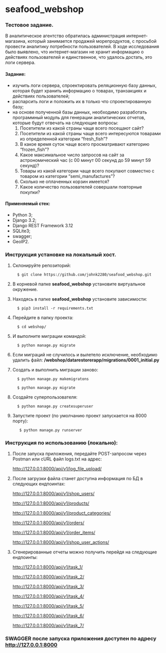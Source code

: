 # seafood_webshop
### Тестовое задание.
В аналитическое агентство обратилась администрация
интернет-магазина, который занимается продажей морепродуктов, с
просьбой провести аналитику потребности пользователей. В ходе исследования было
выявлено, что интернет-магазин не хранит информацию о действиях пользователей и
единственное, что удалось достать, это логи сервера.

#### Задание:
 - изучить логи сервера, спроектировать реляционную базу
данных, которая будет хранить информацию о товарах, транзакциях и действиях
пользователей;
 - распарсить логи и положить их в только что
спроектированную базу;
 - на основе полученной базы данных, необходимо разработать
программный модуль для генерации аналитических отчетов, которые будут отвечать на
следующие вопросы:
   1. Посетители из какой страны чаще всего посещают сайт?
   2. Посетители из какой страны чаще всего интересуются товарами из
определенной категории “fresh_fish”?
   3. В какое время суток чаще всего просматривают категорию “frozen_fish”?
   4. Какое максимальное число запросов на сайт за астрономический час (c 00
минут 00 секунд до 59 минут 59 секунд)?
   5. Товары из какой категории чаще всего покупают совместно с товаром из
категории “semi_manufactures”?
   6. Сколько не оплаченных корзин имеется?
   7. Какое количество пользователей совершали повторные покупки?

#### Применяемый стек:
- Python 3;
- Django 3.2;
- Django REST Framework 3.12
- SQLite3;
- swagger;
- GeoIP2.

### Инструкция установке на локальный хост.
1. Склонируйте репозиторий:
      
         $ git clone https://github.com/johnk2280/seafood_webshop.git
2. В корневой папке **seafood_webshop** установите виртуальное окружение.
3. Находясь в папке **seafood_webshop** установите зависимости:

         $ pip3 install -r requirements.txt
4. Перейдите в папку проекта:

         $ cd webshop/
5. И выполните миграции командой:
      
         $ python manage.py migrate
6. Если миграций не случилось и вылетело исключение, необходимо удалить файл:
**/webshop/datarestorerapp/migrations/0001_initial.py**


7. Создать и выполнить миграции заново:

         $ python manage.py makemigratons

         $ python manage.py migrate
8. Создайте суперпользователя:

         $ python manage.py createsuperuser

9. Запустите проект (по умолчанию проект запускается на 8000 порту):

          $ python manage.py runserver

### Инструкция по использованию (локально):

1. После запуска приложения, передайте POST-запросом через Postman или cURL файл logs.txt на адрес:

   http://127.0.0.1:8000/api/v1/log_file_upload/


2. После загрузки файла станет доступна информация по БД в следующих ендпоинтах:


   http://127.0.0.1:8000/api/v1/shop_users/
   
   http://127.0.0.1:8000/api/v1/products/
   
   http://127.0.0.1:8000/api/v1/product_categories/
   
   http://127.0.0.1:8000/api/v1/orders/
   
   http://127.0.0.1:8000/api/v1/order_items/
   
   http://127.0.0.1:8000/api/v1/shop_user_actions/
   

3. Сгенерированные отчеты можно получить перейдя на следующие ендпоинты:

   http://127.0.0.1:8000/api/v1/task_1/
   
   http://127.0.0.1:8000/api/v1/task_2/
   
   http://127.0.0.1:8000/api/v1/task_3/
   
   http://127.0.0.1:8000/api/v1/task_4/
   
   http://127.0.0.1:8000/api/v1/task_5/
   
   http://127.0.0.1:8000/api/v1/task_6/
   
   http://127.0.0.1:8000/api/v1/task_7/
   

### SWAGGER после запуска приложения доступен по адресу http://127.0.0.1:8000
